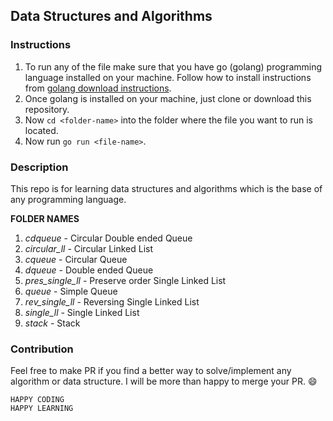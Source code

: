 ## Data Structures and Algorithms

### Instructions

1. To run any of the file make sure that you have go (golang) programming language installed on your machine. Follow how to install instructions from [golang download instructions](https://golang.org/doc/install).
2. Once golang is installed on your machine, just clone or download this repository.
3. Now `cd <folder-name>` into the folder where the file you want to run is located.
4. Now run `go run <file-name>`.


### Description

This repo is for learning data structures and algorithms which is the base of any programming language.

**FOLDER NAMES**
1. *cdqueue* - Circular Double ended Queue
2. *circular_ll* - Circular Linked List
3. *cqueue* - Circular Queue
4. *dqueue* - Double ended Queue
5. *pres_single_ll* - Preserve order Single Linked List
6. *queue* - Simple Queue
7. *rev_single_ll* - Reversing Single Linked List
8. *single_ll* - Single Linked List
9. *stack* - Stack

### Contribution

Feel free to make PR if you find a better way to solve/implement any algorithm or data structure. I will be more than happy to merge your PR. :smile:

```
HAPPY CODING
HAPPY LEARNING
```